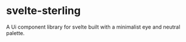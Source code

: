 # svelte-sterling
A Ui component library for svelte built with a minimalist eye and neutral palette.

